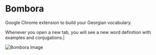 # Bombora

Google Chrome extension to build your Georgian vocabulary.

Whenever you open a new tab, you will see a new word definition with examples and conjugations.|

![Bombora Image](https://s3.eu-central-1.amazonaws.com/bombora-ge/bombora.png)
